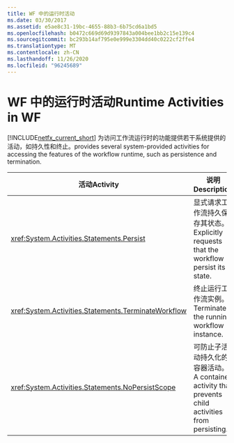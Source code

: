 ```yaml
---
title: WF 中的运行时活动
ms.date: 03/30/2017
ms.assetid: e5ae8c31-19bc-4655-88b3-6b75cd6a1bd5
ms.openlocfilehash: b0472c669d69d9397843a004bee1bb2c15e139c4
ms.sourcegitcommit: bc293b14af795e0e999e3304dd40c0222cf2ffe4
ms.translationtype: MT
ms.contentlocale: zh-CN
ms.lasthandoff: 11/26/2020
ms.locfileid: "96245689"
---
```

# <a name="runtime-activities-in-wf"></a><span data-ttu-id="2551b-102">WF 中的运行时活动</span><span class="sxs-lookup"><span data-stu-id="2551b-102">Runtime Activities in WF</span></span>

[!INCLUDE[netfx_current_short](../../../includes/netfx-current-short-md.md)] <span data-ttu-id="2551b-103">为访问工作流运行时的功能提供若干系统提供的活动，如持久性和终止。</span><span class="sxs-lookup"><span data-stu-id="2551b-103">provides several system-provided activities for accessing the features of the workflow runtime, such as persistence and termination.</span></span>  
  
|<span data-ttu-id="2551b-104">活动</span><span class="sxs-lookup"><span data-stu-id="2551b-104">Activity</span></span>|<span data-ttu-id="2551b-105">说明</span><span class="sxs-lookup"><span data-stu-id="2551b-105">Description</span></span>|  
|--------------|-----------------|  
|<xref:System.Activities.Statements.Persist>|<span data-ttu-id="2551b-106">显式请求工作流持久保存其状态。</span><span class="sxs-lookup"><span data-stu-id="2551b-106">Explicitly requests that the workflow persist its state.</span></span>|  
|<xref:System.Activities.Statements.TerminateWorkflow>|<span data-ttu-id="2551b-107">终止运行工作流实例。</span><span class="sxs-lookup"><span data-stu-id="2551b-107">Terminates the running workflow instance.</span></span>|  
|<xref:System.Activities.Statements.NoPersistScope>|<span data-ttu-id="2551b-108">可防止子活动持久化的容器活动。</span><span class="sxs-lookup"><span data-stu-id="2551b-108">A container activity that prevents child activities from persisting.</span></span>|
